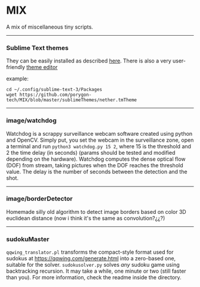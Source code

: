# MIX
A mix of miscellaneous tiny scripts.

------------


### Sublime Text themes
They can be easily installed as described [here](https://colorsublime.github.io/how-to-install-a-theme/ "here").
There is also a very user-friendly [theme editor](https://tmtheme-editor.herokuapp.com "theme editor")

example:
```
cd ~/.config/sublime-text-3/Packages
wget https://github.com/porygon-tech/MIX/blob/master/sublimeThemes/nether.tmTheme
```
------------


### image/watchdog
Watchdog is a scrappy surveillance webcam software created using python and OpenCV. Simply put, you set the webcam in the surveillance zone, open a terminal and run `python3 watchdog.py 15 2`, where 15 is the threshold and 2 the time delay (in seconds) (params should be tested and modified depending on the hardware). Watchdog computes the dense optical flow (DOF) from stream, taking pictures when the DOF reaches the threshold value. The delay is the number of seconds between the detection and the shot.

------------


### image/borderDetector
Homemade silly old algorithm to detect image borders based on color 3D euclidean distance (now i think it\'s the same as convolution?¿¿?)

------------


### sudokuMaster
`qqwing_translator.pl` transforms the compact-style format used for sudokus at https://qqwing.com/generate.html into a zero-based one, suitable for the solver.
`sudokusolver.py` solves *any* sudoku game using backtracking recursion. It may take a while, one minute or two (still faster than you). 
For more information, check the readme inside the directory.
